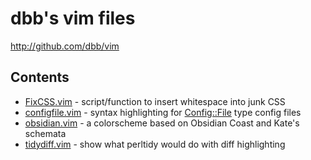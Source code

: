 # dbb's vim files
<http://github.com/dbb/vim>

## Contents
- [FixCSS.vim](https://github.com/lquixada/vim/blob/master/FixCSS.vim) - script/function to insert whitespace into junk CSS
- [configfile.vim](https://github.com/dbb/vim/blob/master/configfile.vim) - syntax highlighting for [Config::File](http://search.cpan.org/~gwolf/Config-File-1.50/lib/Config/File.pm) type config files
- [obsidian.vim](https://github.com/dbb/vim/blob/master/obsidian.vim) - a colorscheme based on Obsidian Coast and Kate's schemata
- [tidydiff.vim](https://github.com/dbb/vim/blob/master/tidydiff.vim) - show what perltidy would do with diff highlighting
